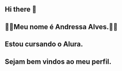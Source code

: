 ## Hi there 👋
## 🍒🌸Meu nome é Andressa Alves.🌸🍒
## Estou cursando o Alura.
## Sejam bem vindos ao meu perfil.
